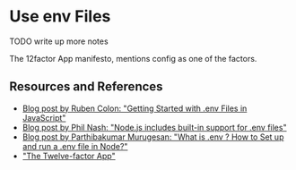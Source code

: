 # Use env Files

TODO write up more notes

The 12factor App manifesto, mentions config as one of the factors.

## Resources and References

- [Blog post by Ruben Colon: "Getting Started with .env Files in JavaScript"](https://rubencolon.hashnode.dev/getting-started-with-env-files-in-javascript)
- [Blog post by Phil Nash: "Node.js includes built-in support for .env files"](https://philna.sh/blog/2023/09/05/nodejs-supports-dotenv/)
- [Blog post by Parthibakumar Murugesan: "What is .env ? How to Set up and run a .env file in Node?"](https://www.codementor.io/@parthibakumarmurugesan/what-is-env-how-to-set-up-and-run-a-env-file-in-node-1pnyxw9yxj)
- ["The Twelve-factor App"](https://12factor.net/)
